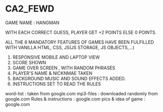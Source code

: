 # CA2_FEWD


GAME NAME : HANGMAN 

WITH EACH CORRECT GUESS, PLAYER GET +2 POINTS ELSE 0 POINTS.

ALL THE 6 MANDATORY FEATURES OF GAMES HAVE BEEN FULFILLED WITH VANILLA HTML, CSS, JS(JS STORAGE, JS OBJECTS,...)
1. RESPONSIVE MOBILE AND LAPTOP VIEW
2. SCORE SHOWN
3. GAME OVER SCREEN , WITH RANDOM PHRASES
4. PLAYER'S NAME & NICKNMAE TAKEN
5.  BACKGROUND MUSIC AND SOUND EFFECTS ADDED.
6. INSTRUCTIONS SET TO READ THE RULES 


word-list : taken from google.com
mp3-files : downloaded randomly from google.com
Rules & instructions : google.com
pics & idea of game : google.com
